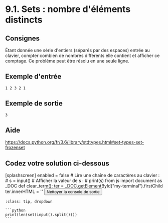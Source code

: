 # 9.1. Sets : nombre d'éléments distincts

## Consignes

Étant donnée une série d'entiers (séparés par des espaces) entrée au clavier, compter combien de nombres différents elle contient et afficher ce comptage. Ce problème peut être résolu en une seule ligne.

## Exemple d'entrée

```
1 2 3 2 1
```

## Exemple de sortie

```
3
```

## Aide

https://docs.python.org/fr/3.6/library/stdtypes.html#set-types-set-frozenset

## Codez votre solution ci-dessous

<py-config>
    [splashscreen]
        enabled = false
</py-config>
<py-repl>
    # Lire une chaîne de caractères au clavier :
# s = input()
# Afficher la valeur de s :
# print(s)
</py-repl>
<py-terminal id="my-terminal"></py-terminal>
<py-script>
from js import document as _DOC
def clear_term():
    ter = _DOC.getElementById("my-terminal").firstChild
    ter.innerHTML = ''
</py-script>
<button py-click="clear_term()" id="clear-terminal" class="py-button">Nettoyer la console de sortie</button>


````{admonition} Cliquez ici pour voir la solution
:class: tip, dropdown

```python
print(len(set(input().split())))
```
````
